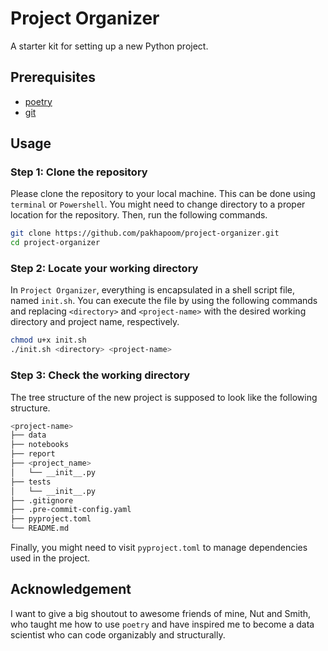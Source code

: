 # Project Organizer
A starter kit for setting up a new Python project. 

## Prerequisites
- [poetry](https://python-poetry.org/docs/#installation)
- [git](https://git-scm.com/book/en/v2/Getting-Started-Installing-Git)

## Usage
### Step 1: Clone the repository
Please clone the repository to your local machine. This can be done using `terminal` or `Powershell`. You might need to change directory to a proper location for the repository. Then, run the following commands.

```zsh
git clone https://github.com/pakhapoom/project-organizer.git
cd project-organizer
```

### Step 2: Locate your working directory
In `Project Organizer`, everything is encapsulated in a shell script file, named `init.sh`. You can execute the file by using the following commands and replacing `<directory>` and `<project-name>` with the desired working directory and project name, respectively.

```zsh
chmod u+x init.sh
./init.sh <directory> <project-name>
```

### Step 3: Check the working directory
The tree structure of the new project is supposed to look like the following structure.

```zsh
<project-name>
├── data
├── notebooks
├── report
├── <project_name>
│   └── __init__.py
├── tests
│   └── __init__.py
├── .gitignore
├── .pre-commit-config.yaml
├── pyproject.toml
└── README.md
```

Finally, you might need to visit `pyproject.toml` to manage dependencies used in the project.

## Acknowledgement
I want to give a big shoutout to awesome friends of mine, Nut and Smith, who taught me how to use `poetry` and have inspired me to become a data scientist who can code organizably and structurally.